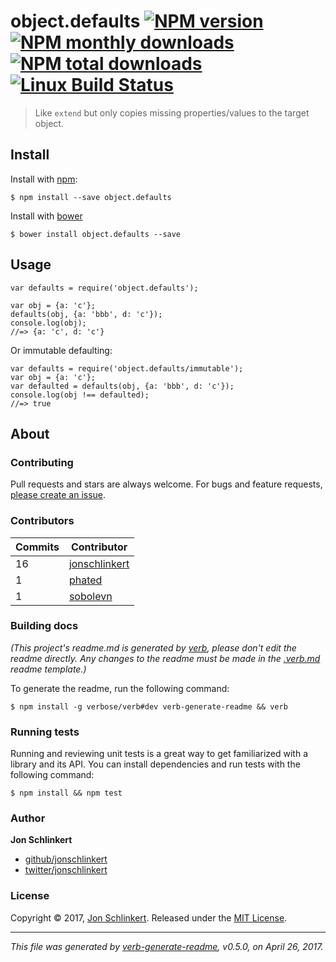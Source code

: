 <h1 id="object.defaults-%21npm-version-%21npm-monthly-downloads--%21npm-total-downloads-%21linux-build-status">object.defaults <a href="https://www.npmjs.com/package/object.defaults"><img src="https://img.shields.io/npm/v/object.defaults.svg?style=flat" alt="NPM version" /></a> <a href="https://npmjs.org/package/object.defaults"><img src="https://img.shields.io/npm/dm/object.defaults.svg?style=flat" alt="NPM monthly downloads" /></a>  <a href="https://npmjs.org/package/object.defaults"><img src="https://img.shields.io/npm/dt/object.defaults.svg?style=flat" alt="NPM total downloads" /></a> <a href="https://travis-ci.org/jonschlinkert/object.defaults"><img src="https://img.shields.io/travis/jonschlinkert/object.defaults.svg?style=flat&amp;label=Travis" alt="Linux Build Status" /></a></h1>

<blockquote>
  <p>Like <code>extend</code> but only copies missing properties/values to the target object.</p>
</blockquote>

<h2 id="install">Install</h2>

<p>Install with <a href="https://www.npmjs.com/">npm</a>:</p>

<pre><code class="sh">$ npm install --save object.defaults
</code></pre>

<p>Install with <a href="https://bower.io/">bower</a></p>

<pre><code class="sh">$ bower install object.defaults --save
</code></pre>

<h2 id="usage">Usage</h2>

<pre><code class="js">var defaults = require('object.defaults');

var obj = {a: 'c'};
defaults(obj, {a: 'bbb', d: 'c'});
console.log(obj);
//=&gt; {a: 'c', d: 'c'}
</code></pre>

<p>Or immutable defaulting:</p>

<pre><code class="js">var defaults = require('object.defaults/immutable');
var obj = {a: 'c'};
var defaulted = defaults(obj, {a: 'bbb', d: 'c'});
console.log(obj !== defaulted);
//=&gt; true
</code></pre>

<h2 id="about">About</h2>

<h3 id="contributing">Contributing</h3>

<p>Pull requests and stars are always welcome. For bugs and feature requests, <a href="../../issues/new">please create an issue</a>.</p>

<h3 id="contributors">Contributors</h3>

<table>
<thead>
<tr>
  <th><strong>Commits</strong></th>
  <th><strong>Contributor</strong></th>
</tr>
</thead>
<tbody>
<tr>
  <td>16</td>
  <td><a href="https://github.com/jonschlinkert">jonschlinkert</a></td>
</tr>
<tr>
  <td>1</td>
  <td><a href="https://github.com/phated">phated</a></td>
</tr>
<tr>
  <td>1</td>
  <td><a href="https://github.com/sobolevn">sobolevn</a></td>
</tr>
</tbody>
</table>

<h3 id="building-docs">Building docs</h3>

<p><em>(This project's readme.md is generated by <a href="https://github.com/verbose/verb-generate-readme">verb</a>, please don't edit the readme directly. Any changes to the readme must be made in the <a href=".verb.md">.verb.md</a> readme template.)</em></p>

<p>To generate the readme, run the following command:</p>

<pre><code class="sh">$ npm install -g verbose/verb#dev verb-generate-readme &amp;&amp; verb
</code></pre>

<h3 id="running-tests">Running tests</h3>

<p>Running and reviewing unit tests is a great way to get familiarized with a library and its API. You can install dependencies and run tests with the following command:</p>

<pre><code class="sh">$ npm install &amp;&amp; npm test
</code></pre>

<h3 id="author">Author</h3>

<p><strong>Jon Schlinkert</strong></p>

<ul>
<li><a href="https://github.com/jonschlinkert">github/jonschlinkert</a></li>
<li><a href="https://twitter.com/jonschlinkert">twitter/jonschlinkert</a></li>
</ul>

<h3 id="license">License</h3>

<p>Copyright © 2017, <a href="https://github.com/jonschlinkert">Jon Schlinkert</a>.
Released under the <a href="LICENSE">MIT License</a>.</p>

<hr />

<p><em>This file was generated by <a href="https://github.com/verbose/verb-generate-readme">verb-generate-readme</a>, v0.5.0, on April 26, 2017.</em></p>
